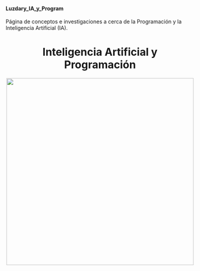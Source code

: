 #### Luzdary_IA_y_Program
Página de conceptos e investigaciones a cerca de la Programación y la Inteligencia Artificial (IA).



<h1 align="center">Inteligencia Artificial y Programación</h1>

<p align="center">
<img src="./Trabajo/OIP.jpg" height="500">
</p>


